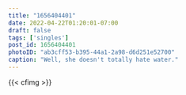 ```yaml
---
title: "1656404401"
date: 2022-04-22T01:20:01-07:00
draft: false
tags: ['singles']
post_id: 1656404401
photoID: "ab3cff53-b395-44a1-2a98-d6d251e52700"
caption: "Well, she doesn't totally hate water."
---
```


{{< cfimg >}}